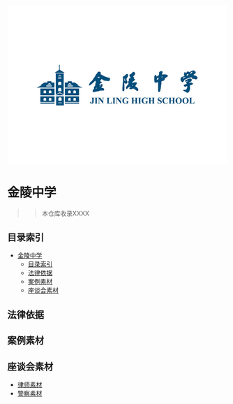 ![](images/R-C.2696959fe3e2e03b2c5ab931df8541a8.jpeg)

# 金陵中学


>>本仓库收录XXXX


## 目录索引
- [金陵中学](#金陵中学)
  - [目录索引](#目录索引)
  - [法律依据](#法律依据)
  - [案例素材](#案例素材)
  - [座谈会素材](#座谈会素材)

## 法律依据


## 案例素材



## 座谈会素材

- [律师素材]()
- [警察素材]()
